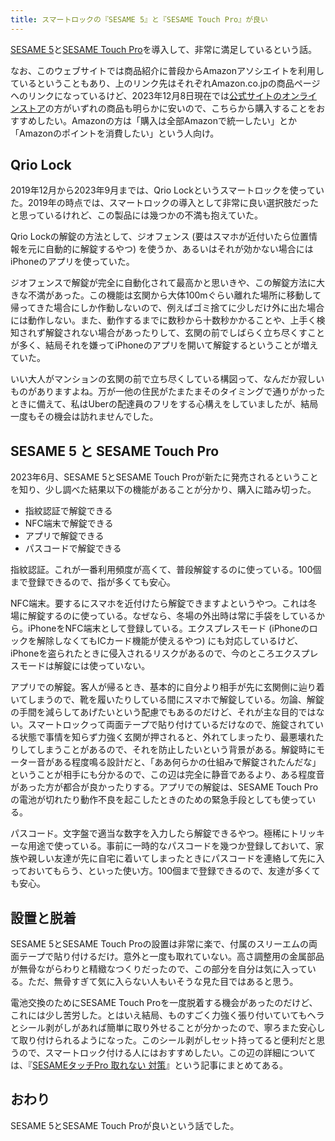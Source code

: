 ```yaml
---
title: スマートロックの『SESAME 5』と『SESAME Touch Pro』が良い
---
```


[SESAME 5](https://www.amazon.co.jp/dp/B0C22W4Y5H)と[SESAME Touch Pro](https://www.amazon.co.jp/dp/B0C232GL4Q)を導入して、非常に満足しているという話。

なお、このウェブサイトでは商品紹介に普段からAmazonアソシエイトを利用しているということもあり、上のリンク先はそれぞれAmazon.co.jpの商品ページへのリンクになっているけど、2023年12月8日現在では[公式サイトのオンラインストア](https://jp.candyhouse.co/products/sesame5)の方がいずれの商品も明らかに安いので、こちらから購入することをおすすめしたい。Amazonの方は「購入は全部Amazonで統一したい」とか「Amazonのポイントを消費したい」という人向け。

## Qrio Lock

2019年12月から2023年9月までは、Qrio Lockというスマートロックを使っていた。2019年の時点では、スマートロックの導入として非常に良い選択肢だったと思っているけれど、この製品には幾つかの不満も抱えていた。

Qrio Lockの解錠の方法として、ジオフェンス (要はスマホが近付いたら位置情報を元に自動的に解錠するやつ) を使うか、あるいはそれが効かない場合にはiPhoneのアプリを使っていた。

ジオフェンスで解錠が完全に自動化されて最高かと思いきや、この解錠方法に大きな不満があった。この機能は玄関から大体100mぐらい離れた場所に移動して帰ってきた場合にしか作動しないので、例えばゴミ捨てに少しだけ外に出た場合には動作しない。また、動作するまでに数秒から十数秒かかることや、上手く検知されず解錠されない場合があったりして、玄関の前でしばらく立ち尽くすことが多く、結局それを嫌ってiPhoneのアプリを開いて解錠するということが増えていた。

いい大人がマンションの玄関の前で立ち尽くしている構図って、なんだか寂しいものがありますよね。万が一他の住民がたまたまそのタイミングで通りがかったときに備えて、私はUberの配達員のフリをする心構えをしていましたが、結局一度もその機会は訪れませんでした。

## SESAME 5 と SESAME Touch Pro

2023年6月、SESAME 5とSESAME Touch Proが新たに発売されるということを知り、少し調べた結果以下の機能があることが分かり、購入に踏み切った。

- 指紋認証で解錠できる
- NFC端末で解錠できる
- アプリで解錠できる
- パスコードで解錠できる

指紋認証。これが一番利用頻度が高くて、普段解錠するのに使っている。100個まで登録できるので、指が多くても安心。

NFC端末。要するにスマホを近付けたら解錠できますよというやつ。これは冬場に解錠するのに使っている。なぜなら、冬場の外出時は常に手袋をしているから。iPhoneをNFC端末として登録している。エクスプレスモード (iPhoneのロックを解除しなくてもICカード機能が使えるやつ) にも対応しているけど、iPhoneを盗られたときに侵入されるリスクがあるので、今のところエクスプレスモードは解錠には使っていない。

アプリでの解錠。客人が帰るとき、基本的に自分より相手が先に玄関側に辿り着いてしまうので、靴を履いたりしている間にスマホで解錠している。勿論、解錠の手間を減らしてあげたいという配慮でもあるのだけど、それが主な目的ではない。スマートロックって両面テープで貼り付けているだけなので、施錠されている状態で事情を知らず力強く玄関が押されると、外れてしまったり、最悪壊れたりしてしまうことがあるので、それを防止したいという背景がある。解錠時にモーター音がある程度鳴る設計だと、「ああ何らかの仕組みで解錠されたんだな」ということが相手にも分かるので、この辺は完全に静音であるより、ある程度音があった方が都合が良かったりする。アプリでの解錠は、SESAME Touch Proの電池が切れたり動作不良を起こしたときのための緊急手段としても使っている。

パスコード。文字盤で適当な数字を入力したら解錠できるやつ。極稀にトリッキーな用途で使っている。事前に一時的なパスコードを幾つか登録しておいて、家族や親しい友達が先に自宅に着いてしまったときにパスコードを連絡して先に入っておいてもらう、といった使い方。100個まで登録できるので、友達が多くても安心。

## 設置と脱着

SESAME 5とSESAME Touch Proの設置は非常に楽で、付属のスリーエムの両面テープで貼り付けるだけ。意外と一度も取れていない。高さ調整用の金属部品が無骨ながらわりと精緻なつくりだったので、この部分を自分は気に入っている。ただ、無骨すぎて気に入らない人もいそうな見た目ではあると思う。

電池交換のためにSESAME Touch Proを一度脱着する機会があったのだけど、これには少し苦労した。とはいえ結局、ものすごく力強く張り付いていてもヘラとシール剥がしがあれば簡単に取り外せることが分かったので、寧ろまた安心して取り付けられるようになった。このシール剥がしセット持ってると便利だと思うので、スマートロック付ける人にはおすすめしたい。この辺の詳細については、『[SESAMEタッチPro 取れない 対策](https://r7kamura.com/articles/2023-11-29-sesami-touch-pro)』という記事にまとめてある。

## おわり

SESAME 5とSESAME Touch Proが良いという話でした。
